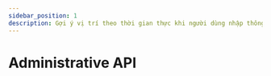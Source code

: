 ```yaml
---
sidebar_position: 1
description: Gợi ý vị trí theo thời gian thực khi người dùng nhập thông tin tìm kiếm.
---
```


# Administrative API